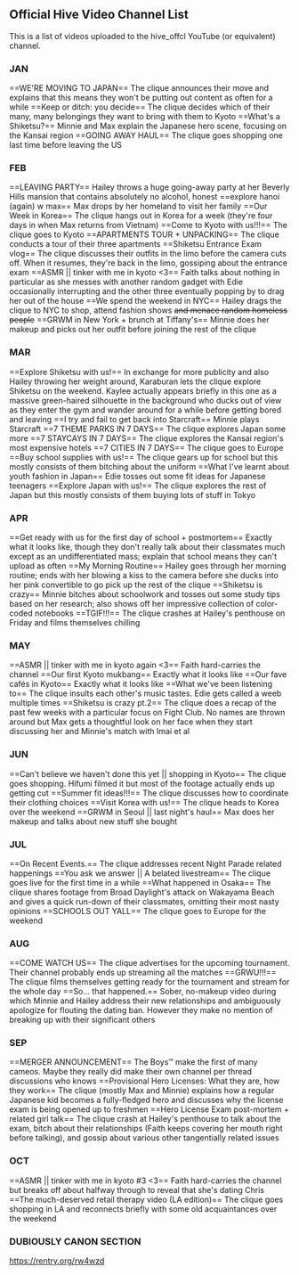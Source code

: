 ## Official Hive Video Channel List
This is a list of videos uploaded to the hive_offcl YouTube (or equivalent) channel.
### JAN
==WE'RE MOVING TO JAPAN==
The clique announces their move and explains that this means they won't be putting out content as often for a while
==Keep or ditch: you decide==
The clique decides which of their many, many belongings they want to bring with them to Kyoto
==What's a Shiketsu?==
Minnie and Max explain the Japanese hero scene, focusing on the Kansai region
==GOING AWAY HAUL==
The clique goes shopping one last time before leaving the US
### FEB
==LEAVING PARTY==
Hailey throws a huge going-away party at her Beverly Hills mansion that contains absolutely no alcohol, honest
==explore hanoi (again) w max==
Max drops by her homeland to visit her family
==Our Week in Korea==
The clique hangs out in Korea for a week (they're four days in when Max returns from Vietnam)
==Come to Kyoto with us!!!==
The clique goes to Kyoto
==APARTMENTS TOUR + UNPACKING==
The clique conducts a tour of their three apartments
==Shiketsu Entrance Exam vlog==
The clique discusses their outfits in the limo before the camera cuts off. When it resumes, they're back in the limo, gossiping about the entrance exam
==ASMR || tinker with me in kyoto <3==
Faith talks about nothing in particular as she messes with another random gadget with Edie occasionally interrupting and the other three eventually popping by to drag her out of the house
==We spend the weekend in NYC==
Hailey drags the clique to NYC to shop, attend fashion shows ~~and menace random homeless people~~
==GRWM in New York + brunch at Tiffany's==
Minnie does her makeup and picks out her outfit before joining the rest of the clique
### MAR
==Explore Shiketsu with us!==
In exchange for more publicity and also Hailey throwing her weight around, Karaburan lets the clique explore Shiketsu on the weekend. Kaylee actually appears briefly in this one as a massive green-haired silhouette in the background who ducks out of view as they enter the gym and wander around for a while before getting bored and leaving
==I try and fail to get back into Starcraft==
Minnie plays Starcraft
==7 THEME PARKS IN 7 DAYS==
The clique explores Japan some more
==7 STAYCAYS IN 7 DAYS==
The clique explores the Kansai region's most expensive hotels
==7 CITIES IN 7 DAYS==
The clique goes to Europe
==Buy school supplies with us!==
The clique gears up for school but this mostly consists of them bitching about the uniform
==What I've learnt about youth fashion in Japan==
Edie tosses out some fit ideas for Japanese teenagers
==Explore Japan with us!==
The clique explores the rest of Japan but this mostly consists of them buying lots of stuff in Tokyo
### APR
==Get ready with us for the first day of school + postmortem==
Exactly what it looks like, though they don't really talk about their classmates much except as an undifferentiated mass; explain that school means they can't upload as often
==My Morning Routine==
Hailey goes through her morning routine; ends with her blowing a kiss to the camera before she ducks into her pink convertible to go pick up the rest of the clique
==Shiketsu is crazy==
Minnie bitches about schoolwork and tosses out some study tips based on her research; also shows off her impressive collection of color-coded notebooks
==TGIF!!!==
The clique crashes at Hailey's penthouse on Friday and films themselves chilling
### MAY
==ASMR || tinker with me in kyoto again <3==
Faith hard-carries the channel
==Our first Kyoto mukbang==
Exactly what it looks like
==Our fave cafés in Kyoto==
Exactly what it looks like
==What we've been listening to==
The clique insults each other's music tastes. Edie gets called a weeb multiple times
==Shiketsu is crazy pt.2==
The clique does a recap of the past few weeks with a particular focus on Fight Club. No names are thrown around but Max gets a thoughtful look on her face when they start discussing her and Minnie's match with Imai et al
### JUN
==Can't believe we haven't done this yet || shopping in Kyoto==
The clique goes shopping. Hifumi filmed it but most of the footage actually ends up getting cut
==Summer fit ideas!!!==
The clique discusses how to coordinate their clothing choices
==Visit Korea with us!==
The clique heads to Korea over the weekend
==GRWM in Seoul || last night's haul==
Max does her makeup and talks about new stuff she bought
### JUL
==On Recent Events.==
The clique addresses recent Night Parade related happenings
==You ask we answer || A belated livestream==
The clique goes live for the first time in a while
==What happened in Osaka==
The clique shares footage from Broad Daylight's attack on Wakayama Beach and gives a quick run-down of their classmates, omitting their most nasty opinions
==SCHOOLS OUT YALL==
The clique goes to Europe for the weekend
### AUG
==COME WATCH US==
The clique advertises for the upcoming tournament. Their channel probably ends up streaming all the matches
==GRWU!!!==
The clique films themselves getting ready for the tournament and stream for the whole day
==So... that happened.==
Sober, no-makeup video during which Minnie and Hailey address their new relationships and ambiguously apologize for flouting the dating ban. However they make no mention of breaking up with their significant others
### SEP
==MERGER ANNOUNCEMENT==
The Boys™ make the first of many cameos. Maybe they really did make their own channel per thread discussions who knows
==Provisional Hero Licenses: What they are, how they work==
The clique (mostly Max and Minnie) explains how a regular Japanese kid becomes a fully-fledged hero and discusses why the license exam is being opened up to freshmen
==Hero License Exam post-mortem + related girl talk==
The clique crash at Hailey's penthouse to talk about the exam, bitch about their relationships (Faith keeps covering her mouth right before talking), and gossip about various other tangentially related issues
### OCT
==ASMR || tinker with me in kyoto #3 <3==
Faith hard-carries the channel but breaks off about halfway through to reveal that she's dating Chris
==The much-deserved retail therapy video (LA edition)==
The clique goes shopping in LA and reconnects briefly with some old acquaintances over the weekend
### DUBIOUSLY CANON SECTION
https://rentry.org/rw4wzd
